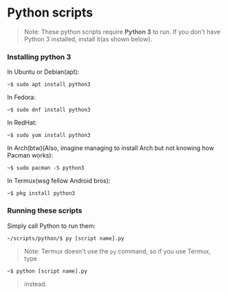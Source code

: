 # Python scripts

> Note: These python scripts require **Python 3** to run. If you don't have Python 3 installed, install it(as shown below).

### Installing python 3

In Ubuntu or Debian(apt):

```console
~$ sudo apt install python3
```

In Fedora:

```console
~$ sudo dnf install python3
```

In RedHat:

```console
~$ sudo yum install python3
```

In Arch(btw)(Also, imagine managing to install Arch but not knowing how Pacman works):

```console
~$ sudo pacman -S python3 
```

In Termux(wsg fellow Android bros):

```console
~$ pkg install python3
```

### Running these scripts

Simply call Python to run them:

```console
~/scripts/python/$ py [script name].py
```

> Note: Termux doesn't use the `py` command, so if you use Termux, type  
  
  ```console
  ~$ python [script name].py
  ```   
> instead.
